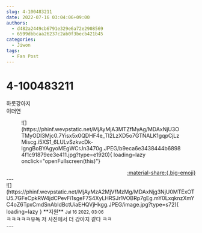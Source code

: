```yaml
---
slug: 4-100483211
date: 2022-07-16 03:04:06+09:00
authors:
  - d482a2449cb6791e329e6a72e2908569
  - 6599dbbcaa26237c2ab0f3becb421b45
categories:
  - Jiwon
tags:
  - Fan Post
---
```


# 4-100483211

<div class="post-container" markdown="1">
<div class="content-container md-sidebar__scrollwrap" markdown="1">

하룻강아지<br>이더연
<figure markdown="1">
![](https://phinf.wevpstatic.net/MjAyMjA3MTZfMyAg/MDAxNjU3OTMyODI3Mjc0.7Yisx5x0QDHF4e_TI2LzXD5o7GTNALK1gqpCjLzMiscg.i5XS1_6LULvSzkvcDk-lgngBoBYAgyoMEgWCrJn3470g.JPEG/b9eca6e3438444b68984f1c91879ee3e411.jpg?type=e1920){ loading=lazy onclick="openFullscreen(this)"}
</figure>


</div>
</div>

<div style="text-align: right;" markdown="1">
<a href="https://weverse.io/fromis9/fanpost/4-100483211" style="text-align: right;">:material-share:{.big-emoji}</a>
</div>
---

<div class="comments-container md-sidebar__scrollwrap" markdown="1">
<div class="comment" markdown="1">
<div class='id-container' markdown="1">
![](https://phinf.wevpstatic.net/MjAyMzA2MjVfMzMg/MDAxNjg3NjU0MTExOTU5.7GFeCpkRW4jdCPevFi1sgeF7S4XyLHRSJr1VOBRp7gEg.mY0LxqknzXmYC4oZ6TpxCmdSnAbldBctUiaEHQVjHkgg.JPEG/image.jpg?type=s72){ loading=lazy }
**<span class="artist">지원</span>** <small>Jul 16 2022, 03:06</small><br>
</div>
<div class='comment-body' markdown="1">
ㅋㅋㅋㅋㅋ유독 저 사진에서 더 강아지 같다 ㅋㅋ
</div>
</div>
</div>
---
